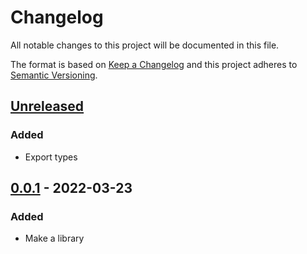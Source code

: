 # Changelog

All notable changes to this project will be documented in this file.

The format is based on [Keep a Changelog](https://keepachangelog.com/en/1.0.0/)
and this project adheres to [Semantic Versioning](https://semver.org/spec/v2.0.0.html).

## [Unreleased]

### Added
- Export types

## [0.0.1] - 2022-03-23
### Added
- Make a library

[Unreleased]: https://github.com/cucumber/cucumber-json-converter/compare/v0.0.1...HEAD
[0.0.1]: https://github.com/cucumber/cucumber-json-converter/compare/c7c6e23894d5becc0c99e74564489c806c71cfa8...v0.0.1
